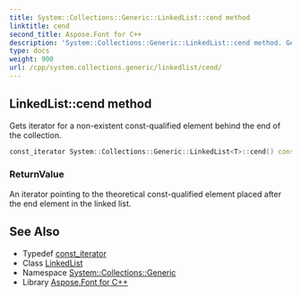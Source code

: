 ```yaml
---
title: System::Collections::Generic::LinkedList::cend method
linktitle: cend
second_title: Aspose.Font for C++
description: 'System::Collections::Generic::LinkedList::cend method. Gets iterator for a non-existent const-qualified element behind the end of the collection in C++.'
type: docs
weight: 900
url: /cpp/system.collections.generic/linkedlist/cend/
---
```

## LinkedList::cend method


Gets iterator for a non-existent const-qualified element behind the end of the collection.

```cpp
const_iterator System::Collections::Generic::LinkedList<T>::cend() const noexcept
```


### ReturnValue

An iterator pointing to the theoretical const-qualified element placed after the end element in the linked list.

## See Also

* Typedef [const_iterator](../const_iterator/)
* Class [LinkedList](../)
* Namespace [System::Collections::Generic](../../)
* Library [Aspose.Font for C++](../../../)
